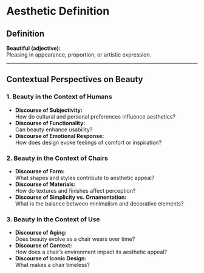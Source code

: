 # Aesthetic Definition

## Definition
**Beautiful (adjective):**  
Pleasing in appearance, proportion, or artistic expression.

---

## Contextual Perspectives on Beauty

### 1. Beauty in the Context of Humans
- **Discourse of Subjectivity:**  
  How do cultural and personal preferences influence aesthetics?
- **Discourse of Functionality:**  
  Can beauty enhance usability?
- **Discourse of Emotional Response:**  
  How does design evoke feelings of comfort or inspiration?

### 2. Beauty in the Context of Chairs
- **Discourse of Form:**  
  What shapes and styles contribute to aesthetic appeal?
- **Discourse of Materials:**  
  How do textures and finishes affect perception?
- **Discourse of Simplicity vs. Ornamentation:**  
  What is the balance between minimalism and decorative elements?

### 3. Beauty in the Context of Use
- **Discourse of Aging:**  
  Does beauty evolve as a chair wears over time?
- **Discourse of Context:**  
  How does a chair’s environment impact its aesthetic appeal?
- **Discourse of Iconic Design:**  
  What makes a chair timeless?
